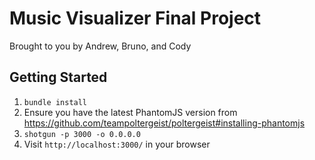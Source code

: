 Music Visualizer Final Project
=============

Brought to you by Andrew, Bruno, and Cody

## Getting Started

1. `bundle install` 
2. Ensure you have the latest PhantomJS version from
    https://github.com/teampoltergeist/poltergeist#installing-phantomjs
2. `shotgun -p 3000 -o 0.0.0.0`
3. Visit `http://localhost:3000/` in your browser
